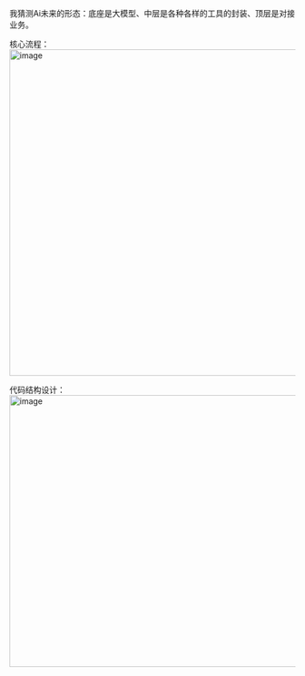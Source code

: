 我猜测Ai未来的形态：底座是大模型、中层是各种各样的工具的封装、顶层是对接业务。

核心流程：
<img width="652" height="574" alt="image" src="https://github.com/user-attachments/assets/4b292959-0928-4356-8469-b648c8d8ee45" />

代码结构设计：
<img width="573" height="478" alt="image" src="https://github.com/user-attachments/assets/137f24c6-cf26-4aac-94c6-39fead71290e" />

